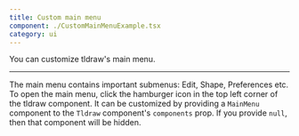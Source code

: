 ```yaml
---
title: Custom main menu
component: ./CustomMainMenuExample.tsx
category: ui
---
```


You can customize tldraw's main menu.

---

The main menu contains important submenus: Edit, Shape, Preferences etc. To open the main menu, click the hamburger icon in the top left corner of the tldraw component. It can be customized by providing a `MainMenu` component to the `Tldraw` component's `components` prop. If you provide `null`, then that component will be hidden.
